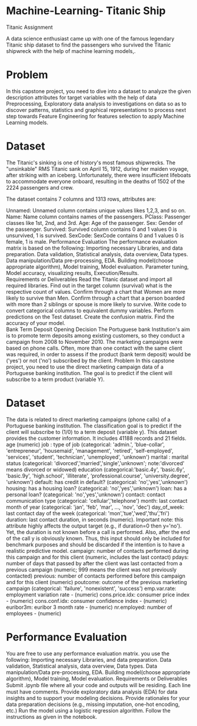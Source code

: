 # Machine-Learning- Titanic Ship
Titanic Assignment

A data science enthusiast came up with one of the famous legendary Titanic ship dataset to find the passengers who survived the Titanic shipwreck with the help of machine learning models,.

# Problem

In this capstone project, you need to dive into a dataset to analyze the given description attributes for target variables with the help of data Preprocessing, Exploratory data analysis to investigations on data so as to discover patterns, statistics and graphical representations to process next step towards Feature Engineering for features selection to apply Machine Learning models.

# Dataset

The Titanic's sinking is one of history's most famous shipwrecks. The "unsinkable" RMS Titanic sank on April 15, 1912, during her maiden voyage, after striking with an iceberg. Unfortunately, there were insufficient lifeboats to accommodate everyone onboard, resulting in the deaths of 1502 of the 2224 passengers and crew. 

The dataset contains 7 columns and 1313 rows, attributes are:

Unnamed: Unnamed column contains unique values likes 1,2,3, and so on.
Name: Name column contains names of the passengers.
PClass: Passenger classes like 1st, 2nd, and 3rd.
Age: Age of the passenger.
Sex: Gender of the passenger.
Survived: Survived column contains 0 and 1 values 0 is unsurvived, 1 is survived.
SexCode: SexCode contains 0 and 1 values 0 is female, 1 is male.
Performance Evaluation
The performance evaluation matrix is based on the following:
Importing necessary Libraries, and data preparation. 
Data validation, Statistical analysis, data overview, Data types.
Data manipulation/Data pre-processing, EDA.
Building model(choose appropriate algorithm), Model training, Model evaluation.
Parameter tuning, Model accuracy, visualizing results, Execution/Results.    
Requirements or Deliverables
Read the Titanic dataset and import all required libraries.
Find out in the target column (survival) what is the respective count of values.
Confirm through a chart that Women are more likely to survive than Men.
Confirm through a chart that a person boarded with more than 2 siblings or spouse is more likely to survive.
Write code to convert categorical columns to equivalent dummy variables.
Perform predictions on the Test dataset.
Create the confusion matrix.
Find the accuracy of your model.                
Bank Term Deposit Opening Decision 
The Portuguese bank Institution's aim is to promote term deposits among existing customers, so they conduct a campaign from 2008 to November 2010. The marketing campaigns were based on phone calls. Often, more than one contact with the same client was required, in order to assess if the product (bank term deposit) would be ('yes') or not ('no') subscribed by the client.
Problem
In this capstone project, you need to use the direct marketing campaign data of a Portuguese banking institution. The goal is to predict if the client will subscribe to a term product (variable Y).

# Dataset

The data is related to direct marketing campaigns (phone calls) of a Portuguese banking institution. The classification goal is to predict if the client will subscribe to (1/0) to a term deposit (variable y).
This dataset provides the customer information. It includes 41188 records and 21 fields.
age (numeric)
 job : type of job (categorical: 'admin.', 'blue-collar', 'entrepreneur', 'housemaid', 'management', 'retired', 'self-employed', 'services', 'student', 'technician', 'unemployed', 'unknown')
 marital : marital status (categorical: 'divorced','married','single','unknown'; note:'divorced' means divorced or widowed)
education (categorical:'basic.4y', 'basic.6y', 'basic.9y', 'high.school', 'illiterate', ‘professional.course', 'university.degree', 'unknown')
 default: has credit in default? (categorical: 'no','yes','unknown')
 housing: has a housing loan? (categorical: 'no','yes','unknown')
 loan: has a personal loan? (categorical: 'no','yes','unknown')
 contact: contact communication type (categorical: 'cellular','telephone')
 month: last contact month of year (categorical: 'jan', 'feb', 'mar', ..., 'nov', 'dec')
 day_of_week: last contact day of the week (categorical: 'mon','tue','wed','thu','fri')
 duration: last contact duration, in seconds (numeric). Important note: this attribute highly affects the output target (e.g., if duration=0 then y='no'). Yet, the duration is not known before a call is performed. Also, after the end of the call y is obviously known. Thus, this input should only be included for benchmark purposes and should be discarded if the intention is to have a realistic predictive model.
campaign: number of contacts performed during this campaign and for this client (numeric, includes the last contact)
pdays: number of days that passed by after the client was last contacted  from a previous campaign (numeric; 999 means the client was not previously contacted)
previous: number of contacts performed before this campaign and for this client (numeric)
poutcome: outcome of the previous marketing campaign (categorical: 'failure', 'nonexistent', 'success')
emp.var.rate: employment variation rate - (numeric)
 cons.price.idx: consumer price index - (numeric)
 cons.conf.idx: consumer confidence index - (numeric) 
 euribor3m: euribor 3 month rate - (numeric)
 nr.employed: number of employees - (numeric)

# Performance Evaluation

You are free to use any performance evaluation matrix. you use the following:
Importing necessary Libraries, and data preparation. 
Data validation, Statistical analysis, data overview, Data types.
Data manipulation/Data pre-processing, EDA.
Building model(choose appropriate algorithm), Model training, Model evaluation.
Requirements or Deliverables
Submit .ipynb ﬁle where all your code and outputs will be residing.
Each line must have comments.
Provide exploratory data analysis (EDA) for data insights and to support your modeling decisions.
Provide rationales for your data preparation decisions (e.g., missing imputation, one-hot encoding, etc.)
Run the model using a logistic regression algorithm.
Follow the instructions as given in the notebook.
